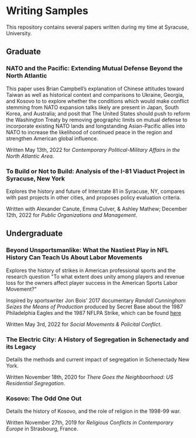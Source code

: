 # Writing Samples
This repository contains several papers written during my time at Syracuse, University.

## Graduate

### NATO and the Pacific: Extending Mutual Defense Beyond the North Atlantic

This paper uses Brian Campbell’s explanation of Chinese attitudes toward Taiwan as well as historical context and comparisons to Ukraine, Georgia, and Kosovo to to explore whether the conditions which would make conflict stemming from NATO expansion talks likely are present in Japan, South Korea, and Australia; and posit that The United States should push to reform the Washington Treaty by removing geographic limits on mutual defense to incorporate existing NATO lands and longstanding Asian-Pacific allies into NATO to increase the likelihood of continued peace in the region and strengthen American global influence.

Written May 13th, 2022 for *Contemporary Political-Military Affairs in the North Atlantic Area*.

### To Build or Not to Build: Analysis of the I-81 Viaduct Project in Syracuse, New York

Explores the history and future of Interstate 81 in Syracuse, NY, compares with past projects in other cities, and proposes policy evaluation criteria. 

Written with Alexander Canute, Emma Culver, & Ashley Mathew; December 12th, 2022 for *Public Organizations and Management*.

## Undergraduate

### Beyond Unsportsmanlike: What the Nastiest Play in NFL History Can Teach Us About Labor Movements

Explores the history of strikes in American professional sports and the research question "To what extent does unity among players and revenue loss for the owners affect player success in the American Sports Labor Movement?”

Inspired by sportswriter Jon Bois' 2017 documentary *Randall Cunningham Seizes the Means of Production* produced by Secret Base about the 1987 Philadelphia Eagles and the 1987 NFLPA Strike, which can be found [here](https://www.youtube.com/watch?v=ZymSrDfLhW8 "Secret Base")

Written May 3rd, 2022 for *Social Movements & Policital Conflict*.

### The Electric City: A History of Segregation in Schenectady and its Legacy

Details the methods and current impact of segregation in Schenectady New York.

Written November 18th, 2020 for *There Goes the Neighboorhood: US Residential Segregation*.

### Kosovo: The Odd One Out

Details the history of Kosovo, and the role of religion in the 1998-99 war.

Written November 27th, 2019 for *Religious Conflicts in Contemporary Europe* in Strasbourg, France.